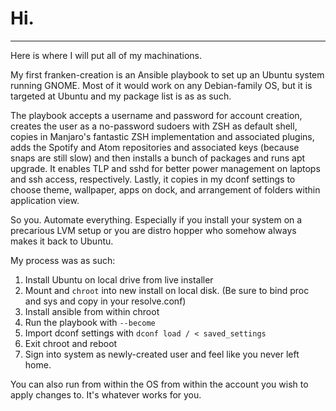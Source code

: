 # Hi.
---
Here is where I will put all of my machinations.

My first franken-creation is an Ansible playbook to set up an Ubuntu system running GNOME. Most of it would work on any Debian-family OS, but it is targeted at Ubuntu and my package list is as as such.  

The playbook accepts a username and password for account creation, creates the user as a no-password sudoers with ZSH as default shell, copies in Manjaro's fantastic ZSH implementation and associated plugins, adds the Spotify and Atom repositories and associated keys (because snaps are still slow) and then installs a bunch of packages and runs apt upgrade. It enables TLP and sshd for better power management on laptops and ssh access, respectively. Lastly, it copies in my dconf settings to choose theme, wallpaper, apps on dock, and arrangement of folders within application view.  

So you. Automate everything. Especially if you install your system on a precarious LVM setup or you are distro hopper who somehow always makes it back to Ubuntu.  

My process was as such:  
1. Install Ubuntu on local drive from live installer  
2. Mount and `chroot` into new install on local disk. (Be sure to bind proc and sys and copy in your resolve.conf)  
3. Install ansible from within chroot  
4. Run the playbook with `--become`  
5. Import dconf settings with `dconf load / < saved_settings`  
6. Exit chroot and reboot  
7. Sign into system as newly-created user and feel like you never left home.

You can also run from within the OS from within the account you wish to apply changes to. It's whatever works for you.
